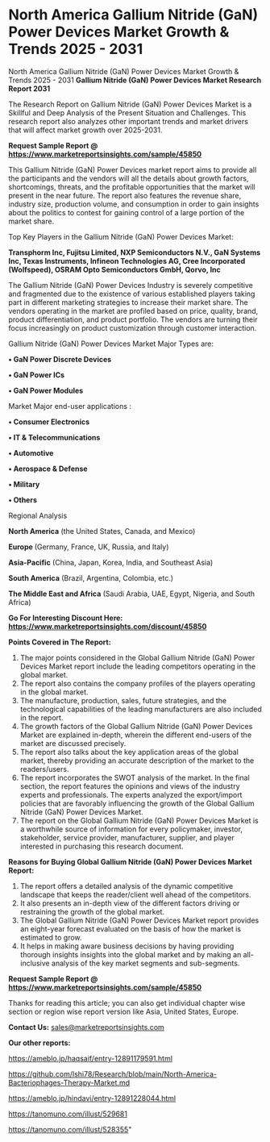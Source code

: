 # North America Gallium Nitride (GaN) Power Devices Market Growth & Trends 2025 - 2031
North America Gallium Nitride (GaN) Power Devices Market Growth & Trends 2025 - 2031
<strong>Gallium Nitride (GaN) Power Devices Market Research Report 2031</strong>

The Research Report on Gallium Nitride (GaN) Power Devices Market is a Skillful and Deep Analysis of the Present Situation and Challenges. This research report also analyzes other important trends and market drivers that will affect market growth over 2025-2031.

<strong>Request Sample Report @ <a href=https://www.marketreportsinsights.com/sample/45850>https://www.marketreportsinsights.com/sample/45850</a></strong>

This Gallium Nitride (GaN) Power Devices market report aims to provide all the participants and the vendors will all the details about growth factors, shortcomings, threats, and the profitable opportunities that the market will present in the near future. The report also features the revenue share, industry size, production volume, and consumption in order to gain insights about the politics to contest for gaining control of a large portion of the market share.

Top Key Players in the Gallium Nitride (GaN) Power Devices Market:

<strong>Transphorm Inc, Fujitsu Limited, NXP Semiconductors N.V., GaN Systems Inc, Texas Instruments, Infineon Technologies AG, Cree Incorporated (Wolfspeed), OSRAM Opto Semiconductors GmbH, Qorvo, Inc</strong>

The Gallium Nitride (GaN) Power Devices Industry is severely competitive and fragmented due to the existence of various established players taking part in different marketing strategies to increase their market share. The vendors operating in the market are profiled based on price, quality, brand, product differentiation, and product portfolio. The vendors are turning their focus increasingly on product customization through customer interaction.

Gallium Nitride (GaN) Power Devices Market Major Types are:

<strong>•  GaN Power Discrete Devices

•  GaN Power ICs

•  GaN Power Modules</strong>

Market Major end-user applications :

<strong>•  Consumer Electronics

•  IT & Telecommunications

•  Automotive

•  Aerospace & Defense

•  Military

•  Others</strong>

Regional Analysis

</u><strong><b>North America</b></strong> (the United States, Canada, and Mexico)

<strong><b>Europe </b></strong>(Germany, France, UK, Russia, and Italy)

<strong><b>Asia-Pacific</b></strong> (China, Japan, Korea, India, and Southeast Asia)

<strong><b>South America</b></strong> (Brazil, Argentina, Colombia, etc.)

<strong><b>The Middle East and Africa</b></strong> (Saudi Arabia, UAE, Egypt, Nigeria, and South Africa)

<strong>Go For Interesting Discount Here: <a href=https://www.marketreportsinsights.com/discount/45850>https://www.marketreportsinsights.com/discount/45850</a></strong>

<strong>Points Covered in The Report:</strong>
<ol>
  <li>The major points considered in the Global Gallium Nitride (GaN) Power Devices Market report include the leading competitors operating in the global market.</li>
  <li>The report also contains the company profiles of the players operating in the global market.</li>
  <li>The manufacture, production, sales, future strategies, and the technological capabilities of the leading manufacturers are also included in the report.</li>
  <li>The growth factors of the Global Gallium Nitride (GaN) Power Devices Market are explained in-depth, wherein the different end-users of the market are discussed precisely.</li>
  <li>The report also talks about the key application areas of the global market, thereby providing an accurate description of the market to the readers/users.</li>
  <li>The report incorporates the SWOT analysis of the market. In the final section, the report features the opinions and views of the industry experts and professionals. The experts analyzed the export/import policies that are favorably influencing the growth of the Global Gallium Nitride (GaN) Power Devices Market.</li>
  <li>The report on the Global Gallium Nitride (GaN) Power Devices Market is a worthwhile source of information for every policymaker, investor, stakeholder, service provider, manufacturer, supplier, and player interested in purchasing this research document.</li>
</ol>
<strong>Reasons for Buying Global Gallium Nitride (GaN) Power Devices Market Report:</strong>

<ol>
  <li>The report offers a detailed analysis of the dynamic competitive landscape that keeps the reader/client well ahead of the competitors.</li>
  <li>It also presents an in-depth view of the different factors driving or restraining the growth of the global market.</li>
  <li>The Global Gallium Nitride (GaN) Power Devices Market report provides an eight-year forecast evaluated on the basis of how the market is estimated to grow.</li>
  <li>It helps in making aware business decisions by having providing thorough insights insights into the global market and by making an all-inclusive analysis of the key market segments and sub-segments.</li>
</ol>
<strong>Request Sample Report @ <a href=https://www.marketreportsinsights.com/sample/45850>https://www.marketreportsinsights.com/sample/45850</a></strong>


Thanks for reading this article; you can also get individual chapter wise section or region wise report version like Asia, United States, Europe.

<strong>Contact Us:</strong>
sales@marketreportsinsights.com

<strong>Our other reports:</strong>

<a href=https://ameblo.jp/haqsaif/entry-12891179591.html>https://ameblo.jp/haqsaif/entry-12891179591.html</a>

<a href=https://github.com/Ishi78/Research/blob/main/North-America-Bacteriophages-Therapy-Market.md>https://github.com/Ishi78/Research/blob/main/North-America-Bacteriophages-Therapy-Market.md</a>

<a href=https://ameblo.jp/hindavi/entry-12891228044.html>https://ameblo.jp/hindavi/entry-12891228044.html</a>

<a href=https://tanomuno.com/illust/529681>https://tanomuno.com/illust/529681</a>

<a href=https://tanomuno.com/illust/528355>https://tanomuno.com/illust/528355</a>"
